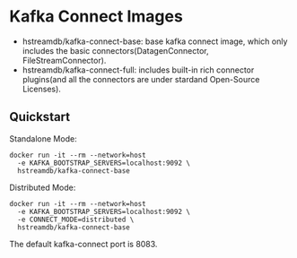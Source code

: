 # Kafka Connect Images

* hstreamdb/kafka-connect-base: base kafka connect image, which only includes the basic connectors(DatagenConnector, FileStreamConnector).
* hstreamdb/kafka-connect-full: includes built-in rich connector plugins(and all the connectors are under stardand Open-Source Licenses).

## Quickstart

Standalone Mode:
```
docker run -it --rm --network=host
  -e KAFKA_BOOTSTRAP_SERVERS=localhost:9092 \
  hstreamdb/kafka-connect-base
```

Distributed Mode:
```
docker run -it --rm --network=host
  -e KAFKA_BOOTSTRAP_SERVERS=localhost:9092 \
  -e CONNECT_MODE=distributed \
  hstreamdb/kafka-connect-base
```

The default kafka-connect port is 8083.
